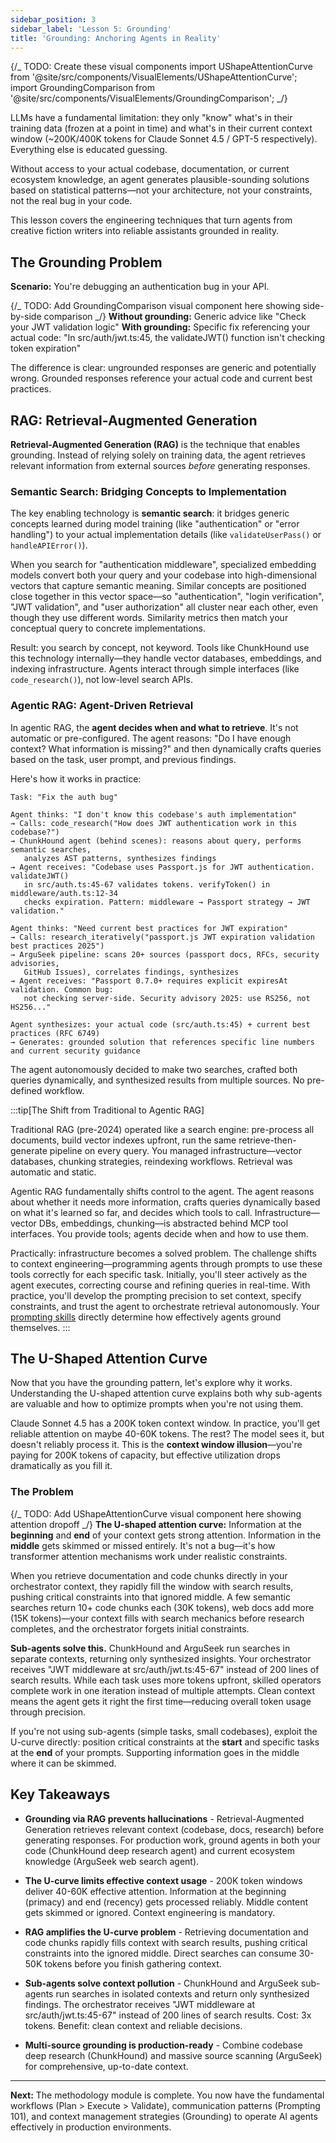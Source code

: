 ```yaml
---
sidebar_position: 3
sidebar_label: 'Lesson 5: Grounding'
title: 'Grounding: Anchoring Agents in Reality'
---
```


{/_ TODO: Create these visual components
import UShapeAttentionCurve from '@site/src/components/VisualElements/UShapeAttentionCurve';
import GroundingComparison from '@site/src/components/VisualElements/GroundingComparison';
_/}

LLMs have a fundamental limitation: they only "know" what's in their training data (frozen at a point in time) and what's in their current context window (~200K/400K tokens for Claude Sonnet 4.5 / GPT-5 respectively). Everything else is educated guessing.

Without access to your actual codebase, documentation, or current ecosystem knowledge, an agent generates plausible-sounding solutions based on statistical patterns—not your architecture, not your constraints, not the real bug in your code.

This lesson covers the engineering techniques that turn agents from creative fiction writers into reliable assistants grounded in reality.

## The Grounding Problem

**Scenario:** You're debugging an authentication bug in your API.

{/_ TODO: Add GroundingComparison visual component here showing side-by-side comparison _/}
**Without grounding:** Generic advice like "Check your JWT validation logic"
**With grounding:** Specific fix referencing your actual code: "In src/auth/jwt.ts:45, the validateJWT() function isn't checking token expiration"

The difference is clear: ungrounded responses are generic and potentially wrong. Grounded responses reference your actual code and current best practices.

## RAG: Retrieval-Augmented Generation

**Retrieval-Augmented Generation (RAG)** is the technique that enables grounding. Instead of relying solely on training data, the agent retrieves relevant information from external sources _before_ generating responses.

### Semantic Search: Bridging Concepts to Implementation

The key enabling technology is **semantic search**: it bridges generic concepts learned during model training (like "authentication" or "error handling") to your actual implementation details (like `validateUserPass()` or `handleAPIError()`).

When you search for "authentication middleware", specialized embedding models convert both your query and your codebase into high-dimensional vectors that capture semantic meaning. Similar concepts are positioned close together in this vector space—so "authentication", "login verification", "JWT validation", and "user authorization" all cluster near each other, even though they use different words. Similarity metrics then match your conceptual query to concrete implementations.

Result: you search by concept, not keyword. Tools like ChunkHound use this technology internally—they handle vector databases, embeddings, and indexing infrastructure. Agents interact through simple interfaces (like `code_research()`), not low-level search APIs.

### Agentic RAG: Agent-Driven Retrieval

In agentic RAG, the **agent decides when and what to retrieve**. It's not automatic or pre-configured. The agent reasons: "Do I have enough context? What information is missing?" and then dynamically crafts queries based on the task, user prompt, and previous findings.

Here's how it works in practice:

```
Task: "Fix the auth bug"

Agent thinks: "I don't know this codebase's auth implementation"
→ Calls: code_research("How does JWT authentication work in this codebase?")
→ ChunkHound agent (behind scenes): reasons about query, performs semantic searches,
   analyzes AST patterns, synthesizes findings
→ Agent receives: "Codebase uses Passport.js for JWT authentication. validateJWT()
   in src/auth.ts:45-67 validates tokens. verifyToken() in middleware/auth.ts:12-34
   checks expiration. Pattern: middleware → Passport strategy → JWT validation."

Agent thinks: "Need current best practices for JWT expiration"
→ Calls: research_iteratively("passport.js JWT expiration validation best practices 2025")
→ ArguSeek pipeline: scans 20+ sources (passport docs, RFCs, security advisories,
   GitHub Issues), correlates findings, synthesizes
→ Agent receives: "Passport 0.7.0+ requires explicit expiresAt validation. Common bug:
   not checking server-side. Security advisory 2025: use RS256, not HS256..."

Agent synthesizes: your actual code (src/auth.ts:45) + current best practices (RFC 6749)
→ Generates: grounded solution that references specific line numbers and current security guidance
```

The agent autonomously decided to make two searches, crafted both queries dynamically, and synthesized results from multiple sources. No pre-defined workflow.

:::tip[The Shift from Traditional to Agentic RAG]

Traditional RAG (pre-2024) operated like a search engine: pre-process all documents, build vector indexes upfront, run the same retrieve-then-generate pipeline on every query. You managed infrastructure—vector databases, chunking strategies, reindexing workflows. Retrieval was automatic and static.

Agentic RAG fundamentally shifts control to the agent. The agent reasons about whether it needs more information, crafts queries dynamically based on what it's learned so far, and decides which tools to call. Infrastructure—vector DBs, embeddings, chunking—is abstracted behind MCP tool interfaces. You provide tools; agents decide when and how to use them.

Practically: infrastructure becomes a solved problem. The challenge shifts to context engineering—programming agents through prompts to use these tools correctly for each specific task. Initially, you'll steer actively as the agent executes, correcting course and refining queries in real-time. With practice, you'll develop the prompting precision to set context, specify constraints, and trust the agent to orchestrate retrieval autonomously. Your [prompting skills](/docs/methodology/lesson-4-prompting-101) directly determine how effectively agents ground themselves.
:::

## The U-Shaped Attention Curve

Now that you have the grounding pattern, let's explore why it works. Understanding the U-shaped attention curve explains both why sub-agents are valuable and how to optimize prompts when you're not using them.

Claude Sonnet 4.5 has a 200K token context window. In practice, you'll get reliable attention on maybe 40-60K tokens. The rest? The model sees it, but doesn't reliably process it. This is the **context window illusion**—you're paying for 200K tokens of capacity, but effective utilization drops dramatically as you fill it.

### The Problem

{/_ TODO: Add UShapeAttentionCurve visual component here showing attention dropoff _/}
**The U-shaped attention curve:** Information at the **beginning** and **end** of your context gets strong attention. Information in the **middle** gets skimmed or missed entirely. It's not a bug—it's how transformer attention mechanisms work under realistic constraints.

When you retrieve documentation and code chunks directly in your orchestrator context, they rapidly fill the window with search results, pushing critical constraints into that ignored middle. A few semantic searches return 10+ code chunks each (30K tokens), web docs add more (15K tokens)—your context fills with search mechanics before research completes, and the orchestrator forgets initial constraints.

**Sub-agents solve this.** ChunkHound and ArguSeek run searches in separate contexts, returning only synthesized insights. Your orchestrator receives "JWT middleware at src/auth/jwt.ts:45-67" instead of 200 lines of search results. While each task uses more tokens upfront, skilled operators complete work in one iteration instead of multiple attempts. Clean context means the agent gets it right the first time—reducing overall token usage through precision.

If you're not using sub-agents (simple tasks, small codebases), exploit the U-curve directly: position critical constraints at the **start** and specific tasks at the **end** of your prompts. Supporting information goes in the middle where it can be skimmed.

## Key Takeaways

- **Grounding via RAG prevents hallucinations** - Retrieval-Augmented Generation retrieves relevant context (codebase, docs, research) before generating responses. For production work, ground agents in both your code (ChunkHound deep research agent) and current ecosystem knowledge (ArguSeek web search agent).

- **The U-curve limits effective context usage** - 200K token windows deliver 40-60K effective attention. Information at the beginning (primacy) and end (recency) gets processed reliably. Middle content gets skimmed or ignored. Context engineering is mandatory.

- **RAG amplifies the U-curve problem** - Retrieving documentation and code chunks rapidly fills context with search results, pushing critical constraints into the ignored middle. Direct searches can consume 30-50K tokens before you finish gathering context.

- **Sub-agents solve context pollution** - ChunkHound and ArguSeek sub-agents run searches in isolated contexts and return only synthesized findings. The orchestrator receives "JWT middleware at src/auth/jwt.ts:45-67" instead of 200 lines of search results. Cost: 3x tokens. Benefit: clean context and reliable decisions.

- **Multi-source grounding is production-ready** - Combine codebase deep research (ChunkHound) and massive source scanning (ArguSeek) for comprehensive, up-to-date context.

---

**Next:** The methodology module is complete. You now have the fundamental workflows (Plan > Execute > Validate), communication patterns (Prompting 101), and context management strategies (Grounding) to operate AI agents effectively in production environments.
